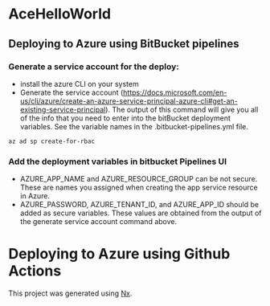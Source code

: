 # AceHelloWorld


## Deploying to Azure using BitBucket pipelines
### Generate a service account for the deploy:
- install the azure CLI on your system
- Generate the service account (https://docs.microsoft.com/en-us/cli/azure/create-an-azure-service-principal-azure-cli#get-an-existing-service-principal). The output of this command will give you all of the info that you need to enter into the bitBucket deployment variables. See the variable names in the .bitbucket-pipelines.yml file.
```
az ad sp create-for-rbac
```
### Add the deployment variables in bitbucket Pipelines UI
- AZURE_APP_NAME and AZURE_RESOURCE_GROUP can be not secure. These are names you assigned when creating the app service resource in Azure.
- AZURE_PASSWORD, AZURE_TENANT_ID, and AZURE_APP_ID should be added as secure variables. These values are obtained from the output of the generate service account command above.


# Deploying to Azure using Github Actions


This project was generated using [Nx](https://nx.dev).

